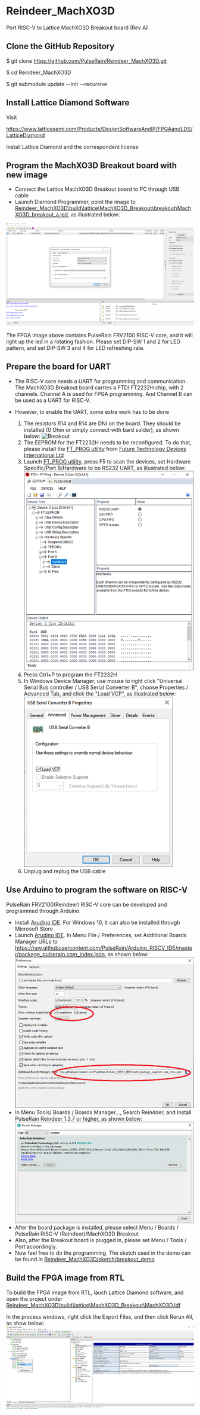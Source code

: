 # Reindeer_MachXO3D
Port RISC-V to Lattice MachXO3D Breakout board (Rev A)

## Clone the GitHub Repository

$ git clone https://github.com/PulseRain/Reindeer_MachXO3D.git

$ cd Reindeer_MachXO3D

$ git submodule update --init --recursive

## Install Lattice Diamond Software

Visit 

https://www.latticesemi.com/Products/DesignSoftwareAndIP/FPGAandLDS/LatticeDiamond

Install Lattice Diamond and the correspondent license


## Program the MachXO3D Breakout board with new image
* Connect the Lattice MachXO3D Breakout board to PC through USB cable
* Launch Diamond Programmer, point the image to [Reindeer_MachXO3D\build\lattice\MachXO3D_Breakout\breakout\MachXO3D_breakout_a.jed](https://github.com/PulseRain/Reindeer_MachXO3D/raw/master/build/lattice/MachXO3D_Breakout/breakout/MachXO3D_breakout_a.jed), as illustrated below:

![Programmer](https://github.com/PulseRain/Reindeer_MachXO3D/raw/master/doc/programmer.png "Programmer")

The FPGA image above contains PulseRain FRV2100 RISC-V core, and it will light up the led in a rotating fashion. Please set DIP-SW 1 and 2 for LED pattern, and set DIP-SW 3 and 4 for LED refreshing rate.


## Prepare the board for UART
* The RISC-V core needs a UART for programming and communication. The MachXO3D Breakout board carries a FTDI FT2232H chip, with 2 channels. Channel A is used for FPGA programming. And Channel B can be used as a UART for RISC-V.

* However, to enable the UART, some extra work has to be done
  1. The resistors R14 and R14 are DNI on the board. They should be installed (0 Ohm or simply connect with bard solder), as shown below:
     ![Breakout](https://github.com/PulseRain/Reindeer_MachXO3D/raw/master/doc/Breakout.png "Breakout")
  2. The EEPROM for the FT2232H needs to be reconfigured. To do that, please install the [FT_PROG utility](https://www.ftdichip.com/Support/Utilities.htm#FT_PROG) from [Future Technology Devices International Ltd](https://www.ftdichip.com/index.html)
  3. Launch [FT_PROG utility](https://www.ftdichip.com/Support/Utilities.htm#FT_PROG), press F5 to scan the devices, set Hardware Specific/Port B/Hardware to be RS232 UART, as illustrated below:
     ![FT_PROG](https://github.com/PulseRain/Reindeer_MachXO3D/raw/master/doc/FT_PROG.png "FT_PROG")
  4. Press Ctrl+P to program the FT2232H
  5. In Windows Device Manager, use mouse to right click "Universal Serial Bus controller / USB Serial Converter B", choose Properties / Advanced Tab, and click the "Load VCP", as illustrated below:
     ![USB Load VCP](https://github.com/PulseRain/Reindeer_MachXO3D/raw/master/doc/USB_Load_VCP.png "USB Load VCP")
  6. Unplug and replug the USB cable
  
  

## Use Arduino to program the software on RISC-V
PulseRain FRV2100(Reindeer) RISC-V core can be developed and programmed through Arduino.
* Install [Arudino IDE](https://www.arduino.cc/en/Main/Software). For Windows 10, it can also be installed through Microsoft Store
* Launch [Arudino IDE](https://www.arduino.cc/en/Main/Software). In Menu File / Preferences, set Additional Boards Manager URLs to https://raw.githubusercontent.com/PulseRain/Arduino_RISCV_IDE/master/package_pulserain.com_index.json, as shown below:
![URL](https://github.com/PulseRain/Reindeer_MachXO3D/raw/master/doc/arduino.png "URL")
* In Menu Tools/ Boards / Boards Manager..., Search Reindder, and Install PulseRain Reindeer 1.3.7 or higher, as shown below:
![Boards Manager](https://github.com/PulseRain/Reindeer_MachXO3D/raw/master/doc/board_manager.png "Boards Manager")
* After the board package is installed, please select Menu / Boards / PulseRain RISC-V (Reindeer)/MachXO3D Breakout
* Also, after the Breakout board is plugged in, please set Menu / Tools / Port acoordingly.
* Now feel free to do the programming. The sketch used in the demo can be found in [Reindeer_MachXO3D/sketch/breakout_demo](https://github.com/PulseRain/Reindeer_MachXO3D/tree/master/sketch/breakout_demo)


## Build the FPGA image from RTL
To build the FPGA image from RTL, lauch Lattice Diamond software, and open the project under
[Reindeer_MachXO3D\build\lattice\MachXO3D_Breakout\MachXO3D.ldf](https://github.com/PulseRain/Reindeer_MachXO3D/raw/master/build/lattice/MachXO3D_Breakout/MachXO3D.ldf)

In the process windows, right click the Export Files, and then click Rerun All, as show below:
![Rerun All](https://github.com/PulseRain/Reindeer_MachXO3D/raw/master/doc/lattice_diamond.png "Rerun All")
